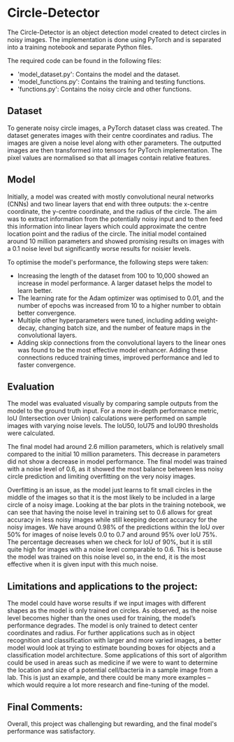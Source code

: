 # Circle-Detector
The Circle-Detector is an object detection model created to detect circles in noisy images. The implementation is done using PyTorch and is separated into a training notebook and separate Python files.

The required code can be found in the following files:

- 'model_dataset.py': Contains the model and the dataset.
- 'model_functions.py': Contains the training and testing functions.
- 'functions.py': Contains the noisy circle and other functions.

## Dataset
To generate noisy circle images, a PyTorch dataset class was created. The dataset generates images with their centre coordinates and radius. The images are given a noise level along with other parameters. The outputted images are then transformed into tensors for PyTorch implementation. The pixel values are normalised so that all images contain relative features.

## Model
Initially, a model was created with mostly convolutional neural networks (CNNs) and two linear layers that end with three outputs: the x-centre coordinate, the y-centre coordinate, and the radius of the circle. The aim was to extract information from the potentially noisy input and to then feed this information into linear layers which could approximate the centre location point and the radius of the circle. The initial model contained around 10 million parameters and showed promising results on images with a 0.1 noise level but significantly worse results for noisier levels.

To optimise the model's performance, the following steps were taken:

- Increasing the length of the dataset from 100 to 10,000 showed an increase in model performance. A larger dataset helps the model to learn better.
- The learning rate for the Adam optimizer was optimised to 0.01, and the number of epochs was increased from 10 to a higher number to obtain better convergence.
- Multiple other hyperparameters were tuned, including adding weight-decay, changing batch size, and the number of feature maps in the convolutional layers.
- Adding skip connections from the convolutional layers to the linear ones was found to be the most effective model enhancer. Adding these connections reduced training times, improved performance and led to faster convergence.


## Evaluation
The model was evaluated visually by comparing sample outputs from the model to the ground truth input. For a more in-depth performance metric, IoU (Intersection over Union) calculations were performed on sample images with varying noise levels. The IoU50, IoU75 and IoU90 thresholds were calculated.

The final model had around 2.6 million parameters, which is relatively small compared to the initial 10 million parameters. This decrease in parameters did not show a decrease in model performance. The final model was trained with a noise level of 0.6, as it showed the most balance between less noisy circle prediction and limiting overfitting on the very noisy images.

Overfitting is an issue, as the model just learns to fit small circles in the middle of the images so that it is the most likely to be included in a large circle of a noisy image. Looking at the bar plots in the training notebook, we can see that having the noise level in training set to 0.6 allows for great accuracy in less noisy images while still keeping decent accuracy for the noisy images. We have around 0.98% of the predictions within the IoU over 50% for images of noise levels 0.0 to 0.7 and around 95% over IoU 75%. The percentage decreases when we check for IoU of 90%, but it is still quite high for images with a noise level comparable to 0.6. This is because the model was trained on this noise level so, in the end, it is the most effective when it is given input with this much noise.

## Limitations and applications to the project:

The model could have worse results if we input images with different shapes as the model is only trained on circles.
As observed, as the noise level becomes higher than the ones used for training, the model’s performance degrades.
The model is only trained to detect center coordinates and radius. For further applications such as in object recognition and classification with larger and more varied images, a better model would look at trying to estimate bounding boxes for objects and a classification model architecture.
Some applications of this sort of algorithm could be used in areas such as medicine if we were to want to determine the location and size of a potential cell/bacteria in a sample image from a lab. This is just an example, and there could be many more examples – which would require a lot more research and fine-tuning of the model.


## Final Comments: 

Overall, this project was challenging but rewarding, and the final model's performance was satisfactory.

